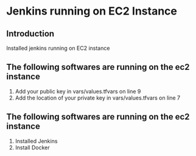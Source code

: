 # Jenkins running on EC2 Instance

## Introduction

Installed jenkins running on EC2 instance

## The following softwares are running on the ec2 instance
1. Add your public key in vars/values.tfvars on line 9
2. Add the location of your private key in vars/values.tfvars on line 7

## The following softwares are running on the ec2 instance
1. Installed Jenkins 
2. Install Docker